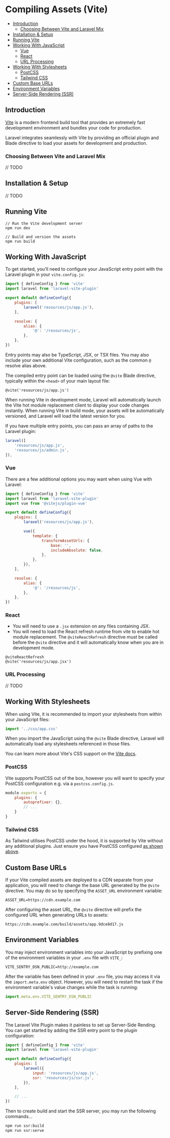 # Compiling Assets (Vite)

- [Introduction](#introduction)
  - [Choosing Between Vite and Laravel Mix](#vite-or-mix)
- [Installation & Setup](#installation)
- [Running Vite](#running-vite)
- [Working With JavaScript](#working-with-scripts)
  - [Vue](#vue)
  - [React](#react)
  - [URL Processing](#url-processing)
- [Working With Stylesheets](#working-with-stylesheets)
  - [PostCSS](#postcss)
  - [Tailwind CSS](#tailwindcss)
- [Custom Base URLs](#custom-base-urls)
- [Environment Variables](#environment-variables)
- [Server-Side Rendering (SSR)](#ssr)

<a name="introduction"></a>
## Introduction

[Vite](https://vitejs.dev) is a modern frontend build tool that provides an extremely fast development environment and bundles your code for production.

Laravel integrates seamlessly with Vite by providing an official plugin and Blade directive to load your assets for development and production.

<a name="vite-or-mix"></a>
### Choosing Between Vite and Laravel Mix

// TODO

<a name="installation"></a>
## Installation & Setup

// TODO

<a name="running-vite"></a>
## Running Vite

```shell
// Run the Vite development server
npm run dev

// Build and version the assets
npm run build
```

<a name="working-with-scripts"></a>
## Working With JavaScript

To get started, you'll need to configure your JavaScript entry point with the Laravel plugin in your `vite.config.js`:

```js
import { defineConfig } from 'vite'
import laravel from 'laravel-vite-plugin'

export default defineConfig({
    plugins: [
        laravel('resources/js/app.js'),
    ],

    resolve: {
        alias: {
            '@': '/resources/js',
        },
    },
})
```

Entry points may also be TypeScript, JSX, or TSX files. You may also include your own additional Vite configuration, such as the common `@` resolve alias above.

The compiled entry point can be loaded using the `@vite` Blade directive, typically within the `<head>` of your main layout file:

```blade
@vite('resources/js/app.js')
```

When running Vite in development mode, Laravel will automatically launch the Vite hot module replacement client to display your code changes instantly. When running Vite in build mode, your assets will be automatically versioned, and Laravel will load the latest version for you.

If you have multiple entry points, you can pass an array of paths to the Laravel plugin:

```js
laravel([
    'resources/js/app.js',
    'resources/js/admin.js',
]),
```

<a name="vue"></a>
### Vue

There are a few additional options you may want when using Vue with Laravel:

```js
import { defineConfig } from 'vite'
import laravel from 'laravel-vite-plugin'
import vue from '@vitejs/plugin-vue'

export default defineConfig({
    plugins: [
        laravel('resources/js/app.js'),

        vue({
            template: {
                transformAssetUrls: {
                    base: '',
                    includeAbsolute: false,
                },
            },
        }),
    ],

    resolve: {
        alias: {
            '@': '/resources/js',
        },
    },
})
```

<a name="react"></a>
### React

* You will need to use a `.jsx` extension on any files containing JSX.
* You will need to load the React refresh runtime from vite to enable hot module replacement. The `@viteReactRefresh` directive must be called before the `@vite` directive and it will automatically know when you are in development mode.

```blade
@viteReactRefresh
@vite('resources/js/app.jsx')
```

<a name="url-processing"></a>
### URL Processing

// TODO

<a name="working-with-stylesheets"></a>
## Working With Stylesheets

When using Vite, it is recommended to import your stylesheets from within your JavaScript files:

```js
import '../css/app.css'
```

When you import the JavaScript using the `@vite` Blade directive, Laravel will automatically load any stylesheets referenced in those files.

You can learn more about Vite's CSS support on the [Vite docs](https://vitejs.dev/guide/features.html#css).

<a name="postcss"></a>
### PostCSS

Vite supports PostCSS out of the box, however you will want to specify your PostCSS configuration e.g. via a `postcss.config.js`.

```js
module.exports = {
    plugins: {
        autoprefixer: {},
        // ...
    }
}
```

<a name="tailwindcss"></a>
### Tailwind CSS

As Tailwind utilises PostCSS under the hood, it is supported by Vite without any additional plugins. Just ensure you have PostCSS configured [as shown above](#postcss).

<a name="custom-base-urls"></a>
## Custom Base URLs

If your Vite compiled assets are deployed to a CDN separate from your application, you will need to change the base URL generated by the `@vite` directive. You may do so by specifying the `ASSET_URL` environment variable:

```
ASSET_URL=https://cdn.example.com
```

After configuring the asset URL, the `@vite` directive will prefix the configured URL when generating URLs to assets:

```
https://cdn.example.com/build/assets/app.9dce8d17.js
```

<a name="environment-variables"></a>
## Environment Variables

You may inject environment variables into your JavaScript by prefixing one of the environment variables in your `.env` file with `VITE_`:

```env
VITE_SENTRY_DSN_PUBLIC=http://example.com
```

After the variable has been defined in your `.env` file, you may access it via the `import.meta.env` object. However, you will need to restart the task if the environment variable's value changes while the task is running:

```js
import.meta.env.VITE_SENTRY_DSN_PUBLIC
```

<a name="ssr"></a>
## Server-Side Rendering (SSR)

The Laravel Vite Plugin makes it painless to set up Server-Side Rending. You can get started by adding the SSR entry point to the plugin configuration:

```js
import { defineConfig } from 'vite'
import laravel from 'laravel-vite-plugin'

export default defineConfig({
    plugins: [
        laravel({
            input: 'resources/js/app.js',
            ssr: 'resources/js/ssr.js',
        }),
    ],

    // ...
})
```

Then to create build and start the SSR server, you may run the following commands...

```sh
npm run ssr:build
npm run ssr:serve
```
